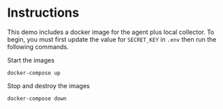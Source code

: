 # Instructions
This demo includes a docker image for the agent plus local collector.  To begin, you must first update the value for `SECRET_KEY` in `.env` then run the following commands.

Start the images
```
docker-compose up
```

Stop and destroy the images
```
docker-compose down
```